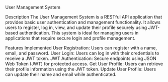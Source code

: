 User Management System


Description
The User Management System is a RESTful API application that provides basic user authentication and management functionality. It allows users to register, log in, view, and update their profile securely using JWT-based authentication. This system is ideal for managing users in applications that require secure login and profile management.

Features Implemented
User Registration: Users can register with a name, email, and password.
User Login: Users can log in with their credentials to receive a JWT token.
JWT Authentication: Secure endpoints using JSON Web Token (JWT) for protected access.
Get User Profile: Users can retrieve their profile information using the JWT token.
Update User Profile: Users can update their name and email while authenticated.
